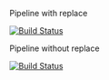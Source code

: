
Pipeline with replace

[![Build Status](https://dev.azure.com/JorTurFer/coverlet-issue-example/_apis/build/status/CI.Replace?branchName=master)](https://dev.azure.com/JorTurFer/coverlet-issue-example/_build/latest?definitionId=21&branchName=master)

Pipeline without replace

[![Build Status](https://dev.azure.com/JorTurFer/coverlet-issue-example/_apis/build/status/CI.NoReplace?branchName=master)](https://dev.azure.com/JorTurFer/coverlet-issue-example/_build/latest?definitionId=22&branchName=master)